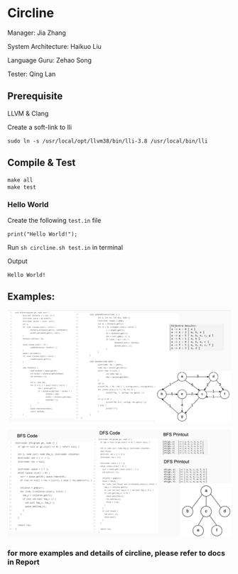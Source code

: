 # Circline
Manager: Jia Zhang

System Architecture: Haikuo Liu

Language Guru: Zehao Song

Tester: Qing Lan


## Prerequisite

LLVM & Clang

Create a soft-link to lli

```
sudo ln -s /usr/local/opt/llvm38/bin/lli-3.8 /usr/local/bin/lli
```

## Compile & Test

```
make all
make test
```

### Hello World

Create the following `test.in` file
```
print("Hello World!");
```

Run `sh circline.sh test.in` in terminal

Output

```
Hello World!
```

## Examples:

![ex1](/examples_pictures/example1.png)

![ex1](/examples_pictures/example2.png)

### for more examples and details of circline, please refer to docs in Report
